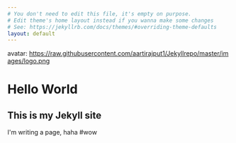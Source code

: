 ```yaml
---
# You don't need to edit this file, it's empty on purpose.
# Edit theme's home layout instead if you wanna make some changes
# See: https://jekyllrb.com/docs/themes/#overriding-theme-defaults
layout: default
---
```

avatar: https://raw.githubusercontent.com/aartirajput1/Jekyllrepo/master/images/logo.png

# Hello World

## This is my Jekyll site

I'm writing a page, haha #wow
